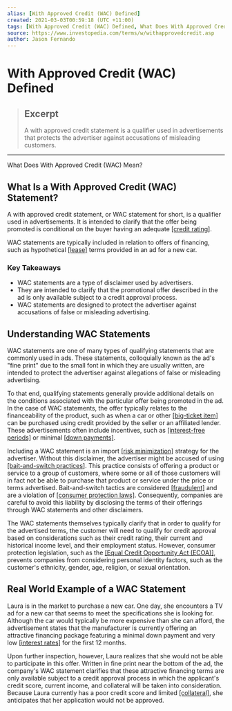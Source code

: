 ```yaml
---
alias: [With Approved Credit (WAC) Defined]
created: 2021-03-03T00:59:18 (UTC +11:00)
tags: [With Approved Credit (WAC) Defined, What Does With Approved Credit (WAC) Mean?]
source: https://www.investopedia.com/terms/w/withapprovedcredit.asp
author: Jason Fernando
---
```


# With Approved Credit (WAC) Defined

> ## Excerpt
> A with approved credit statement is a qualifier used in advertisements that protects the advertiser against accusations of misleading customers.

---

What Does With Approved Credit (WAC) Mean?
## What Is a With Approved Credit (WAC) Statement?

A with approved credit statement, or WAC statement for short, is a qualifier used in advertisements. It is intended to clarify that the offer being promoted is conditional on the buyer having an adequate [[credit rating]](https://www.investopedia.com/terms/c/creditrating.asp).

WAC statements are typically included in relation to offers of financing, such as hypothetical [[lease]](https://www.investopedia.com/terms/l/lease.asp) terms provided in an ad for a new car.

### Key Takeaways

-   WAC statements are a type of disclaimer used by advertisers.
-   They are intended to clarify that the promotional offer described in the ad is only available subject to a credit approval process.
-   WAC statements are designed to protect the advertiser against accusations of false or misleading advertising.

## Understanding WAC Statements

WAC statements are one of many types of qualifying statements that are commonly used in ads. These statements, colloquially known as the ad's "fine print" due to the small font in which they are usually written, are intended to protect the advertiser against allegations of false or misleading advertising.

To that end, qualifying statements generally provide additional details on the conditions associated with the particular offer being promoted in the ad. In the case of WAC statements, the offer typically relates to the financeability of the product, such as when a car or other [[big-ticket item]](https://www.investopedia.com/terms/b/big-ticket-item.asp) can be purchased using credit provided by the seller or an affiliated lender. These advertisements often include incentives, such as [[interest-free periods]](https://www.investopedia.com/articles/personal-finance/081216/zero-interest-loans-why-you-should-beware.asp) or minimal [[down payments]](https://www.investopedia.com/terms/d/down_payment.asp).

Including a WAC statement is an import [[risk minimization]](https://www.investopedia.com/terms/r/riskmanagement.asp) strategy for the advertiser. Without this disclaimer, the advertiser might be accused of using [[bait-and-switch practices]](https://www.investopedia.com/terms/b/bait-switch.asp). This practice consists of offering a product or service to a group of customers, where some or all of those customers will in fact not be able to purchase that product or service under the price or terms advertised. Bait-and-switch tactics are considered [[fraudulent]](https://www.investopedia.com/terms/f/fraud.asp) and are a violation of [[consumer protection laws]](https://www.investopedia.com/articles/pf/10/know-your-consumer-protection-laws.asp). Consequently, companies are careful to avoid this liability by disclosing the terms of their offerings through WAC statements and other disclaimers.

The WAC statements themselves typically clarify that in order to qualify for the advertised terms, the customer will need to qualify for credit approval based on considerations such as their credit rating, their current and historical income level, and their employment status. However, consumer protection legislation, such as the [[Equal Credit Opportunity Act (ECOA)]](https://www.investopedia.com/terms/e/ecoa.asp), prevents companies from considering personal identity factors, such as the customer's ethnicity, gender, age, religion, or sexual orientation.

## Real World Example of a WAC Statement

Laura is in the market to purchase a new car. One day, she encounters a TV ad for a new car that seems to meet the specifications she is looking for. Although the car would typically be more expensive than she can afford, the advertisement states that the manufacturer is currently offering an attractive financing package featuring a minimal down payment and very low [[interest rates]](https://www.investopedia.com/terms/i/interestrate.asp) for the first 12 months.

Upon further inspection, however, Laura realizes that she would not be able to participate in this offer. Written in fine print near the bottom of the ad, the company's WAC statement clarifies that these attractive financing terms are only available subject to a credit approval process in which the applicant's credit score, current income, and collateral will be taken into consideration. Because Laura currently has a poor credit score and limited [[collateral]](https://www.investopedia.com/terms/c/collateral.asp), she anticipates that her application would not be approved.
